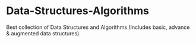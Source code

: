 # Data-Structures-Algorithms
Best collection of Data Structures and Algorithms (Includes basic, advance &amp; augmented data structures).  

